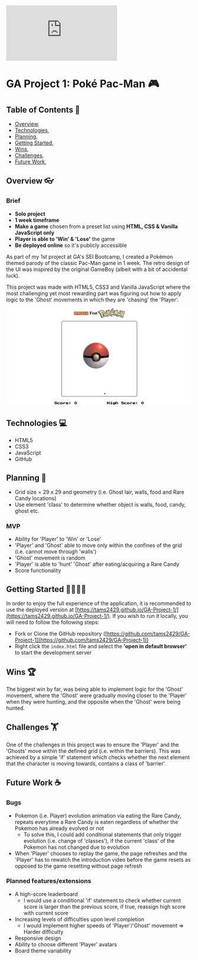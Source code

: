 ![pokemon gif](http://clipart-library.com/clipart/8TEbqnaec.htm)
# GA Project 1: Poké Pac-Man 🎮

## Table of Contents 📖

- [Overview](https://www.notion.so/Project-3-Readme-Fri-21st-Aug-95a55df0773f45c1af1f5ec3084c4b5b#f99c1c68a0be411ea21aebfba620afdd),
- [Technologies](https://www.notion.so/Project-3-Readme-Fri-21st-Aug-95a55df0773f45c1af1f5ec3084c4b5b#c4e06631a3be4fceb9e534a52290e05d),
- [Planning](https://www.notion.so/Project-3-Readme-Fri-21st-Aug-95a55df0773f45c1af1f5ec3084c4b5b#fe3af2ac0fd944c98a0bad3a79ddff88),
- [Getting Started](https://www.notion.so/Project-3-Readme-Fri-21st-Aug-95a55df0773f45c1af1f5ec3084c4b5b#99b60c701ae0446998be70811a2726d1),
- [Wins](https://www.notion.so/Project-3-Readme-Fri-21st-Aug-95a55df0773f45c1af1f5ec3084c4b5b#81e74b7a4ae74f2399c85b5ed0c61304),
- [Challenges](https://www.notion.so/Project-3-Readme-Fri-21st-Aug-95a55df0773f45c1af1f5ec3084c4b5b#7fedc5eb0935405e992e4910a4d6d3a7),
- [Future Work](https://www.notion.so/Project-3-Readme-Fri-21st-Aug-95a55df0773f45c1af1f5ec3084c4b5b#fca88914eeb14fc0909ad0588d7ea20c),

## Overview 👓

### Brief

- **Solo project**
- **1 week timeframe**
- **Make a game** chosen from a preset list using **HTML, CSS & Vanilla JavaScript only**
- **Player is able to 'Win' & 'Lose'** the game
- **Be deployed online** so it's publicly accessible

As part of my 1st project at GA's SEI Bootcamp, I created a Pokémon themed parody of the classic Pac-Man game in 1 week. The retro design of the UI was inspired by the original GameBoy (albeit with a bit of accidental luck).

This project was made with HTML5, CSS3 and Vanilla JavaScript where the most challenging yet most rewarding part was figuring out how to apply logic to the 'Ghost' movements in which they are 'chasing' the 'Player'.

![Working Gif of Poke Pac-Man](/ReadmeResources/PokePacMan-GIF.gif)

## Technologies 💻

- HTML5
- CSS3
- JavaScript
- GitHub

## Planning 📝

- Grid size = 29 x 29 and geometry (i.e. Ghost lair, walls, food and Rare Candy locations)
- Use element 'class' to determine whether object is walls, food, candy, ghost etc.

### MVP

- Ability for 'Player' to 'Win' or 'Lose'
- 'Player' and 'Ghost' able to move only within the confines of the grid (i.e. cannot move through 'walls')
- 'Ghost' movement is random
- 'Player' is able to 'hunt' 'Ghost' after eating/acquiring a Rare Candy
- Score functionality

## Getting Started 🏃‍♂️🏃‍♀️

In order to enjoy the full experience of the application, it is recommended to use the deployed version at [https://tams2429.github.io/GA-Project-1/](https://tams2429.github.io/GA-Project-1/). If you wish to run it locally, you will need to follow the following steps:

- Fork or Clone the GitHub repository ([https://github.com/tams2429/GA-Project-1](https://github.com/tams2429/GA-Project-1))
- Right click the `index.html` file and select the **'open in default browser'** to start the development server

## Wins 🏆

The biggest win by far, was being able to implement logic for the 'Ghost' movement, where the 'Ghost' were gradually moving closer to the 'Player' when they were hunting, and the opposite when the 'Ghost' were being hunted.

## Challenges 🏋️

One of the challenges in this project was to ensure the 'Player' and the 'Ghosts' move within the defined grid (i.e. within the barriers). This was achieved by a simple 'if' statement which checks whether the next element that the character is moving towards, contains a class of 'barrier'.

## Future Work ☕

### Bugs

- Pokemon (i.e. Player) evolution animation via eating the Rare Candy, repeats everytime a Rare Candy is eaten regardless of whether the Pokemon has already evolved or not
    - To solve this, I could add conditional statements that only trigger evolution (i.e. change of 'classes'), if the current 'class' of the Pokemon has not changed due to evolution
- When 'Player' chooses to replay the game, the page refreshes and the 'Player' has to rewatch the introduction video before the game resets as opposed to the game resetting without page refresh

### Planned features/extensions

- A high-score leaderboard
    - I would use a conditional 'if' statement to check whether current score is larger than the previous score, if true, reassign high score with current score
- Increasing levels of difficulties upon level completion
    - I would implement higher speeds of 'Player'/'Ghost' movement ⇒ Harder difficulty
- Responsive design
- Ability to choose different 'Player' avatars
- Board theme variability
